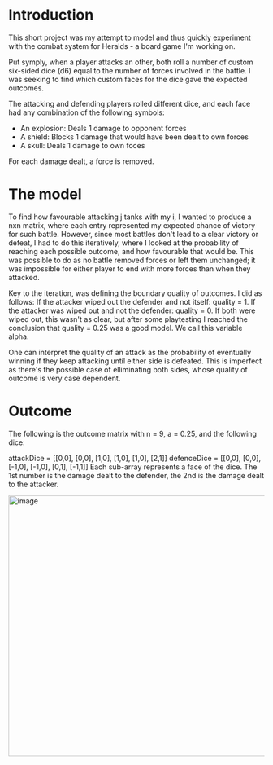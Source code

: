 # Introduction
This short project was my attempt to model and thus quickly experiment with the combat system for Heralds - a board game I'm working on.

Put symply, when a player attacks an other, both roll a number of custom six-sided dice (d6) equal to the number of forces involved in the battle. I was seeking to find which custom faces for the dice gave the expected outcomes.

The attacking and defending players rolled different dice, and each face had any combination of the following symbols:
- An explosion: Deals 1 damage to opponent forces
- A shield: Blocks 1 damage that would have been dealt to own forces
- A skull: Deals 1 damage to own foces

For each damage dealt, a force is removed.

# The model
To find how favourable attacking j tanks with my i, I wanted to produce a nxn matrix, where each entry represented my expected chance of victory for such battle. However, since most battles don't lead to a clear victory or defeat, I had to do this iteratively, where I looked at the probability of reaching each possible outcome, and how favourable that would be.
This was possible to do as no battle removed forces or left them unchanged; it was impossible for either player to end with more forces than when they attacked.

Key to the iteration, was defining the boundary quality of outcomes.
I did as follows:
If the attacker wiped out the defender and not itself: quality = 1.
If the attacker was wiped out and not the defender: quality = 0.
If both were wiped out, this wasn't as clear, but after some playtesting I reached the conclusion that quality = 0.25 was a good model. We call this variable alpha.

One can interpret the quality of an attack as the probability of eventually winning if they keep attacking until either side is defeated. This is imperfect as there's the possible case of elliminating both sides, whose quality of outcome is very case dependent.

# Outcome
The following is the outcome matrix with n = 9, a = 0.25, and the following dice:

attackDice = [[0,0], [0,0], [1,0], [1,0], [1,0], [2,1]]
defenceDice = [[0,0], [0,0], [-1,0], [-1,0], [0,1], [-1,1]]
Each sub-array represents a face of the dice. The 1st number is the damage dealt to the defender, the 2nd is the damage dealt to the attacker.

<img width="802" height="512" alt="image" src="https://github.com/user-attachments/assets/676890d5-5083-4968-948c-4d5e98795e75" />
